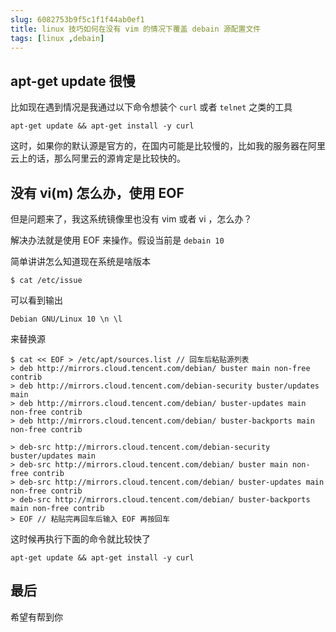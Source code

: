 ```yaml
---
slug: 6082753b9f5c1f1f44ab0ef1
title: linux 技巧如何在没有 vim 的情况下覆盖 debain 源配置文件
tags: [linux ,debain]
---
```


## apt-get update 很慢
比如现在遇到情况是我通过以下命令想装个 `curl` 或者 `telnet` 之类的工具

```
apt-get update && apt-get install -y curl
```

这时，如果你的默认源是官方的，在国内可能是比较慢的，比如我的服务器在阿里云上的话，那么阿里云的源肯定是比较快的。

## 没有 vi(m) 怎么办，使用 EOF
但是问题来了，我这系统镜像里也没有 vim 或者 vi ，怎么办？

解决办法就是使用 EOF 来操作。假设当前是 `debain 10 `

简单讲讲怎么知道现在系统是啥版本

```
$ cat /etc/issue
```

可以看到输出

```
Debian GNU/Linux 10 \n \l
```

来替换源

```
$ cat << EOF > /etc/apt/sources.list // 回车后粘贴源列表
> deb http://mirrors.cloud.tencent.com/debian/ buster main non-free contrib
> deb http://mirrors.cloud.tencent.com/debian-security buster/updates main
> deb http://mirrors.cloud.tencent.com/debian/ buster-updates main non-free contrib
> deb http://mirrors.cloud.tencent.com/debian/ buster-backports main non-free contrib

> deb-src http://mirrors.cloud.tencent.com/debian-security buster/updates main
> deb-src http://mirrors.cloud.tencent.com/debian/ buster main non-free contrib
> deb-src http://mirrors.cloud.tencent.com/debian/ buster-updates main non-free contrib
> deb-src http://mirrors.cloud.tencent.com/debian/ buster-backports main non-free contrib
> EOF // 粘贴完再回车后输入 EOF 再按回车
```

这时候再执行下面的命令就比较快了

```
apt-get update && apt-get install -y curl 
```

## 最后
希望有帮到你
